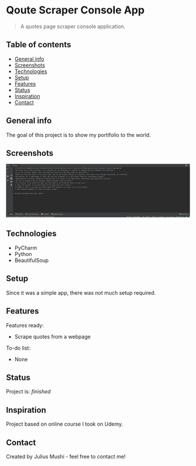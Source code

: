# Qoute Scraper Console App
> A quotes page scraper console application.

## Table of contents
* [General info](#general-info)
* [Screenshots](#screenshots)
* [Technologies](#technologies)
* [Setup](#setup)
* [Features](#features)
* [Status](#status)
* [Inspiration](#inspiration)
* [Contact](#contact)

## General info
The goal of this project is to show my portifolio to the world.

## Screenshots
![Quote Scraper App](./QuoteScraper.PNG)

## Technologies
* PyCharm
* Python
* BeautifulSoup

## Setup
Since it was a simple app, there was not much setup required.

## Features
Features ready:
* Scrape quotes from a webpage

To-do list:
* None

## Status
Project is: _finished_

## Inspiration
Project based on online course I took on Udemy.

## Contact
Created by Julius Mushi - feel free to contact me!
